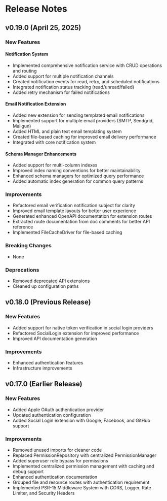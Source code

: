 # Release Notes

## v0.19.0 (April 25, 2025)

### New Features

#### Notification System
- Implemented comprehensive notification service with CRUD operations and routing
- Added support for multiple notification channels
- Created notification events for read, retry, and scheduled notifications
- Integrated notification status tracking (read/unread/failed)
- Added retry mechanism for failed notifications

#### Email Notification Extension
- Added new extension for sending templated email notifications
- Implemented support for multiple email providers (SMTP, Sendgrid, Mailgun)
- Added HTML and plain text email templating system
- Created file-based caching for improved email delivery performance
- Integrated with core notification system

#### Schema Manager Enhancements
- Added support for multi-column indexes
- Improved index naming conventions for better maintainability
- Enhanced schema managers for optimized query performance
- Added automatic index generation for common query patterns

### Improvements
- Refactored email verification notification subject for clarity
- Improved email template layouts for better user experience
- Generated enhanced OpenAPI documentation for extension routes
- Extracted route documentation from doc comments for better API reference
- Implemented FileCacheDriver for file-based caching

### Breaking Changes
- None

### Deprecations
- Removed deprecated API extensions
- Cleaned up configuration paths

## v0.18.0 (Previous Release)

### New Features
- Added support for native token verification in social login providers
- Refactored SocialLogin extension for improved performance
- Improved API documentation generation

### Improvements
- Enhanced authentication features
- Infrastructure improvements

## v0.17.0 (Earlier Release)

### New Features
- Added Apple OAuth authentication provider
- Updated authentication configuration
- Added Social Login extension with Google, Facebook, and GitHub support

### Improvements
- Removed unused imports for cleaner code
- Replaced PermissionRepository with centralized PermissionManager
- Added superuser role bypass for permissions
- Implemented centralized permission management with caching and debug support
- Enhanced authentication documentation
- Grouped file and resource routes with authentication requirement
- Implemented PSR-15 Middleware System with CORS, Logger, Rate Limiter, and Security Headers
